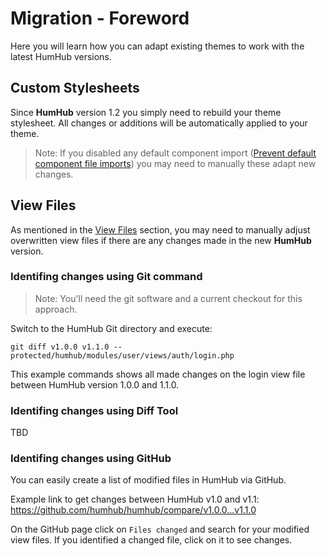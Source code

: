 # Migration - Foreword

Here you will learn how you can adapt existing themes to work with the latest HumHub versions.

## Custom Stylesheets

Since **HumHub** version 1.2 you simply need to rebuild your theme stylesheet.
All changes or additions will be automatically applied to your theme.

> Note: If you disabled any default component import ([Prevent default component file imports](css.md#prevent-default-component-file-imports)) you may need to manually these adapt new changes.

## View Files

As mentioned in the [View Files](views.md) section, you may need to manually adjust overwritten view files if there are any changes made in the new **HumHub** version.

### Identifing changes using Git command

> Note: You'll need the git software and a current checkout for this approach.

Switch to the HumHub Git directory and execute:

``` 
git diff v1.0.0 v1.1.0 -- protected/humhub/modules/user/views/auth/login.php
```

This example commands shows all made changes on the login view file between HumHub version 1.0.0 and 1.1.0.
### Identifing changes using Diff Tool

TBD

### Identifing changes using GitHub

You can easily create a list of modified files in HumHub via GitHub.

Example link to get changes between HumHub v1.0 and v1.1: https://github.com/humhub/humhub/compare/v1.0.0...v1.1.0

On the GitHub page click on `Files changed` and search for your modified view files.
If you identified a changed file, click on it to see changes.

